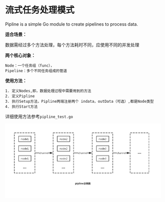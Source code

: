 # 流式任务处理模式

Pipline is a simple Go module to create pipelines to process data.

**适合场景：**

数据需经过多个方法处理，每个方法耗时不同，应使用不同的并发处理

**两个核心对象：**

    Node：一个任务组（func），
    Pipeline：多个不同任务组成的管道

**使用方法：**

    1. 定义Nodes,即，数据处理过程中需要用到的方法
    2. 定义Pipline
    3. 执行Setup方法，Pipline两端注册两个 indata，outData（可选）,都是Node类型
    4. 执行Start方法

详细使用方法参考`pipline_test.go`


![image](http://github.com/altairlee/awesomeGo/blob/master/images/pipline.jpg?raw=true)



